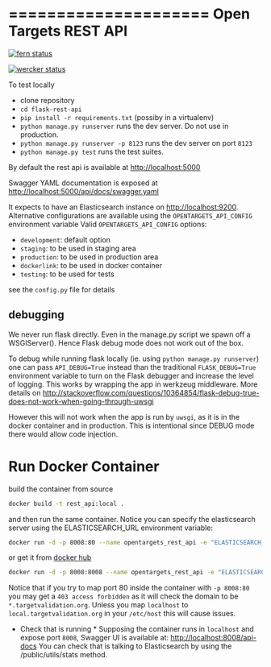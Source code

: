 =====================
Open Targets REST API
=====================
[![fern status](https://xzwdg8asb5.execute-api.eu-west-1.amazonaws.com/dev/status-badge/rest_api/enrichment "fern status")](https://xzwdg8asb5.execute-api.eu-west-1.amazonaws.com/dev/status/rest_api)

[![wercker status](https://app.wercker.com/status/8d40646f32cfcb720f96ec9f29473d19/m/master "wercker status")](https://app.wercker.com/project/byKey/8d40646f32cfcb720f96ec9f29473d19)


To test locally

- clone repository
- ```cd flask-rest-api```
- ```pip install -r requirements.txt``` (possiby in a virtualenv)
- ```python manage.py runserver``` runs the dev server. Do not use in production.
- ```python manage.py runserver -p 8123``` runs the dev server on port `8123`
- ```python manage.py test``` runs the test suites.

By default the rest api is available at [http://localhost:5000](http://localhost:5000)

Swagger YAML documentation is exposed at  [http://localhost:5000/api/docs/swagger.yaml](http://localhost:5000/api/docs/swagger.yaml)

It expects to have an Elasticsearch instance on [http://localhost:9200](http://localhost:9200). 
Alternative configurations are available using the `OPENTARGETS_API_CONFIG` environment variable
Valid `OPENTARGETS_API_CONFIG` options:

- `development`: default option
- `staging`: to be used in staging area
- `production`: to be used in production area
- `dockerlink`: to be used in docker container
- `testing`: to be used for tests

see the `config.py` file for details


## debugging
We never run flask directly. Even in the manage.py script we spawn off a
WSGIServer(). Hence Flask debug mode does not work out of the box. 

To debug while running flask locally (ie. using `python manage.py runserver`) 
one can pass `API_DEBUG=True` instead than the traditional `FLASK_DEBUG=True`
environment variable to turn on the Flask debugger and increase the level of logging. 
This works by wrapping the app in werkzeug middleware.
More details on http://stackoverflow.com/questions/10364854/flask-debug-true-does-not-work-when-going-through-uwsgi

However this will not work when the app is run by `uwsgi`, as it is in 
the docker container and in production. This is intentional since DEBUG
mode there would allow code injection.

Run Docker Container
====================

build the container from source
```bash
docker build -t rest_api:local .
```

and then run the same container. 
Notice you can specify the elasticsearch server using the ELASTICSEARCH_URL environment variable:
```bash
docker run -d -p 8008:80 --name opentargets_rest_api -e "ELASTICSEARCH_URL=http://localhost:9200" --privileged rest_api:local
```

or get it from [docker hub](https://hub.docker.com/r/opentargets/rest_api/builds/)
```bash
docker run -d -p 8008:8008 --name opentargets_rest_api -e "ELASTICSEARCH_URL=http://localhost:9200" --privileged opentargets/rest_api

```
Notice that if you try to map port 80 inside the container with `-p 8008:80` you may get a `403 access forbidden` as it will check the domain to be `*.targetvalidation.org`.
Unless you map `localhost` to `local.targetvalidation.org` in your `/etc/host` this will cause issues.

* Check that is running *
Supposing the container runs in `localhost` and expose port `8008`, Swagger UI is available at: [http://localhost:8008/api-docs](http://localhost:8008/api-docs)
You can check that is talking to Elasticsearch by using the /public/utils/stats method.

